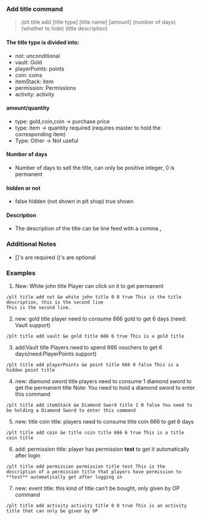 ### Add title command

> /plt title add [title type] [title name] [amount] (number of days) (whether to hide) (title description)

#### The title type is divided into:
* not: unconditional
* vault: Gold
* playerPoints: points
* coin: coins
* itemStack: item
* permission: Permissions
* activity: activity

#### amount/quantity
* type: gold,coin,coin -> purchase price
* type: item -> quantity required (requires master to hold the corresponding item)
* Type: Other -> Not useful

#### Number of days
* Number of days to sell the title, can only be positive integer, 0 is permanent

#### hidden or not
* false hidden (not shown in plt shop) true shown
#### Description
* The description of the title can be line feed with a comma **,**

### Additional Notes
* []'s are required ()'s are optional

### Examples

1. New: White john title Player can click on it to get permanent
```
/plt title add not &e white john title 0 0 true This is the title description, this is the second line
This is the second line.
```

2. new: gold title player need to consume 666 gold to get 6 days (need: Vault support)
```
/plt title add vault &e gold title 666 6 true This is a gold title
```

3. add:Vault title Players need to spend 666 vouchers to get 6 days(need:PlayerPoints support)

```
/plt title add playerPoints &e point title 666 0 false This is a hidden point title
```

4. new: diamond sword title players need to consume 1 diamond sword to get the permanent title
   Note: You need to hold a diamond sword to enter this command
```
/plt title add itemStack &e Diamond Sword title 1 0 false You need to be holding a Diamond Sword to enter this command
```

5. new: title coin title: players need to consume title coin 666 to get 6 days
```
/plt title add coin &e title coin title 666 6 true This is a title coin title
```

6. add: permission title: player has permission **test** to get it automatically after login
```
/plt title add permission permission title test This is the description of a permission title that players have permission to **test** automatically get after logging in
```

7. new: event title: this kind of title can't be bought, only given by OP command
```
/plt title add activity activity title 0 0 true This is an activity title that can only be given by OP
```